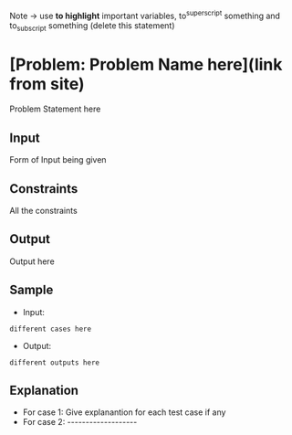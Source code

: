 Note -> use **to highlight** important variables, to<sup>superscript</sup> something and to<sub>subscript</sub> something (delete this statement)
# [Problem: Problem Name here](link from site)

Problem Statement here 

## Input

Form of Input being given 

## Constraints

All the constraints

## Output

Output here

## Sample

- Input:
```
different cases here
```

- Output:
```
different outputs here
```

## Explanation

- For case 1: Give explanantion for each test case if any 
- For case 2: -------------------
